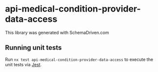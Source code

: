 
# api-medical-condition-provider-data-access

This library was generated with SchemaDriven.com

## Running unit tests

Run `nx test api-medical-condition-provider-data-access` to execute the unit tests via [Jest](https://jestjs.io).

